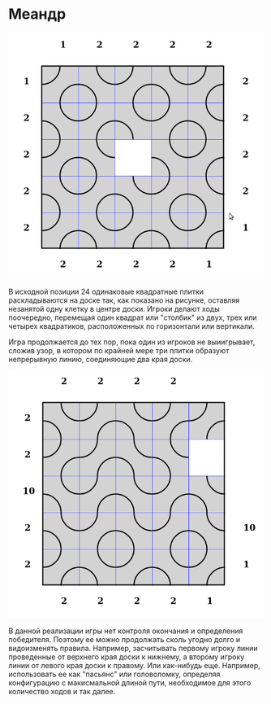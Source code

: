 # Меандр

![Alt-игровое поле](meander1.png)

В исходной позиции 24 одинаковые квадратные плитки раскладываются на доске так, как показано на рисунке, оставляя незанятой одну клетку в центре доски. Игроки делают ходы поочередно, перемещая один квадрат или "столбик" из двух, трех или четырех квадратиков, расположенных по горизонтали или вертикали. 

Игра продолжается до тех пор, пока один из игроков не выиигрывает, сложив узор, в котором по крайней мере три плитки образуют непрерывную линию, соединяющие два края доски.

![Alt-игровое поле](meander2.png)

В данной реализации игры нет контроля окончания и определения победителя. Поэтому ее можно продолжать сколь угодно долго и видоизменять правила. Например, засчитывать первому игроку линии проведенные от верхнего края доски к нижнему, а второму игроку линии от левого края доски к правому. Или как-нибудь еще. Например, использовать ее как "пасьянс" или головоломку, определяя конфигурацию с макисмальной длиной пути, необходимое для этого количество ходов и так далее. 



